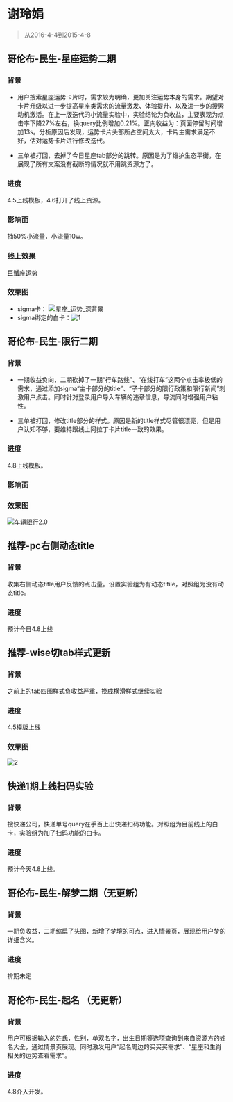 # 谢玲娟

> 从2016-4-4到2015-4-8

## 哥伦布-民生-星座运势二期

### 背景

* 用户搜索星座运势卡片时，需求较为明确，更加关注运势本身的需求。期望对卡片升级以进一步提高星座类需求的流量激发、体验提升、以及进一步的搜索动机激活。在上一版迭代的小流量实验中，实验结论为负收益，主要表现为点击率下降27%左右，换query比例增加0.21%。正向收益为：页面停留时间增加13s。分析原因后发现，运势卡片头部所占空间太大，卡片主需求满足不好，估对运势卡片进行修改迭代。

* 三单被打回，去掉了今日星座tab部分的跳转。原因是为了维护生态平衡，在展现了所有文案没有截断的情况就不用跳资源方了。

### 进度

4.5上线模板，4.6打开了线上资源。

### 影响面

抽50%小流量，小流量10w。

### 线上效果

[巨蟹座运势](http://m.baidu.com/s?word=%E5%B7%A8%E8%9F%B9%E5%BA%A7%E8%BF%90%E5%8A%BF&sid=104618)

### 效果图

* sigma卡： ![星座_运势_深背景](http://gitlab.baidu.com/psfe/ala-weeklyreport/uploads/6719068fc369611b35a0bc60eac0c48f/星座_运势_深背景.jpg)
* sigma绑定的白卡：![1](http://gitlab.baidu.com/psfe/ala-weeklyreport/uploads/6315fe292067c88d5d1eaa6e1264e52d/1.png)

## 哥伦布-民生-限行二期

### 背景

* 一期收益负向，二期砍掉了一期“行车路线”、“在线打车”这两个点击率极低的需求，通过添加sigma“主卡部分的title”、“子卡部分的限行政策和限行新闻”刺激用户点击。同时针对登录用户导入车辆的违章信息，导流同时增强用户粘性。

* 三单被打回，修改title部分的样式。原因是新的title样式尽管很漂亮，但是用户认知不够，要维持跟线上阿拉丁卡片title一致的效果。

### 进度

4.8上线模板。

### 影响面

### 效果图

![车辆限行2.0](http://gitlab.baidu.com/psfe/ala-weeklyreport/uploads/b64b9ed85b8adde3a12effca997f03d0/车辆限行2.0.jpg)

## 推荐-pc右侧动态title

### 背景

收集右侧动态title用户反馈的点击量。设置实验组为有动态titile，对照组为没有动态title。

### 进度

预计今日4.8上线

## 推荐-wise切tab样式更新

### 背景

之前上的tab四图样式负收益严重，换成横滑样式继续实验

### 进度

4.5模版上线

### 效果图

![2](http://gitlab.baidu.com/psfe/ala-weeklyreport/uploads/d40c6d4713831289cc7add15f850c29d/2.png)

## 快递1期上线扫码实验

### 背景

搜快递公司，快递单号query在手百上出快递扫码功能。对照组为目前线上的白卡，实验组为加了扫码功能的白卡。

### 进度

预计今天4.8上线。

## 哥伦布-民生-解梦二期（无更新）

### 背景

一期负收益，二期缩扁了头图，新增了梦境的可点，进入情景页，展现给用户梦的详细含义。

### 进度

排期未定

## 哥伦布-民生-起名 （无更新）

### 背景

用户可根据输入的姓氏，性别，单双名字，出生日期等选项查询到来自资源方的姓名大全，通过情景页展现。同时激发用户“起名周边的买买买需求”、“星座和生肖相关的运势查看需求”。

### 进度

4.8介入开发。